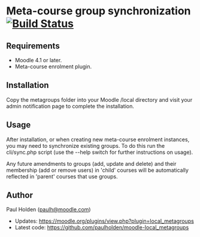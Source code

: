 # Meta-course group synchronization [![Build Status](https://github.com/paulholden/moodle-local_metagroups/workflows/moodle-plugin-ci/badge.svg)](https://github.com/paulholden/moodle-local_metagroups/actions)

## Requirements

- Moodle 4.1 or later.
- Meta-course enrolment plugin.

## Installation

Copy the metagroups folder into your Moodle /local directory and visit your admin notification page to complete the installation.

## Usage

After installation, or when creating new meta-course enrolment instances, you may need to synchronize existing groups. To do this
run the cli/sync.php script (use the --help switch for further instructions on usage).

Any future amendments to groups (add, update and delete) and their membership (add or remove users) in 'child' courses will be automatically
reflected in 'parent' courses that use groups.

## Author

Paul Holden (paulh@moodle.com)

- Updates: https://moodle.org/plugins/view.php?plugin=local_metagroups
- Latest code: https://github.com/paulholden/moodle-local_metagroups
